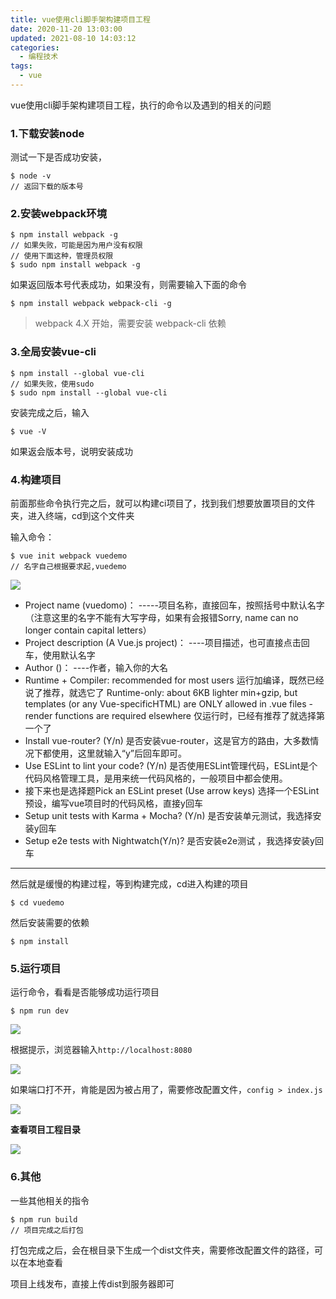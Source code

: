 ```yaml
---
title: vue使用cli脚手架构建项目工程
date: 2020-11-20 13:03:00
updated: 2021-08-10 14:03:12
categories: 
  - 编程技术
tags: 
  - vue
---
```



vue使用cli脚手架构建项目工程，执行的命令以及遇到的相关的问题
<!-- more -->
### 1.下载安装node

测试一下是否成功安装，

```shell
$ node -v
// 返回下载的版本号
```
### 2.安装webpack环境

```shell
$ npm install webpack -g
// 如果失败，可能是因为用户没有权限
// 使用下面这种，管理员权限
$ sudo npm install webpack -g
```

如果返回版本号代表成功，如果没有，则需要输入下面的命令

```shell
$ npm install webpack webpack-cli -g
```

>webpack 4.X 开始，需要安装 webpack-cli 依赖

### 3.全局安装vue-cli

```shell
$ npm install --global vue-cli
// 如果失败，使用sudo
$ sudo npm install --global vue-cli
```

安装完成之后，输入
```shell
$ vue -V
```

如果返会版本号，说明安装成功

### 4.构建项目

前面那些命令执行完之后，就可以构建ci项目了，找到我们想要放置项目的文件夹，进入终端，cd到这个文件夹

输入命令：

```shell
$ vue init webpack vuedemo
// 名字自己根据要求起,vuedemo
```

![](https://vkceyugu.cdn.bspapp.com/VKCEYUGU-imgbed/bac18511-f4d4-4984-b865-394c9e3dc449.jpg)

* Project name (vuedomo)： -----项目名称，直接回车，按照括号中默认名字（注意这里的名字不能有大写字母，如果有会报错Sorry, name can no longer contain capital letters）
* Project description (A Vue.js project)： ----项目描述，也可直接点击回车，使用默认名字
* Author ()： ----作者，输入你的大名
* Runtime + Compiler: recommended for most users 运行加编译，既然已经说了推荐，就选它了
Runtime-only: about 6KB lighter min+gzip, but templates (or any Vue-specificHTML) are ONLY allowed in .vue files - render functions are required elsewhere 仅运行时，已经有推荐了就选择第一个了
* Install vue-router? (Y/n) 是否安装vue-router，这是官方的路由，大多数情况下都使用，这里就输入“y”后回车即可。
* Use ESLint to lint your code? (Y/n) 是否使用ESLint管理代码，ESLint是个代码风格管理工具，是用来统一代码风格的，一般项目中都会使用。
* 接下来也是选择题Pick an ESLint preset (Use arrow keys) 选择一个ESLint预设，编写vue项目时的代码风格，直接y回车
* Setup unit tests with Karma + Mocha? (Y/n) 是否安装单元测试，我选择安装y回车
* Setup e2e tests with Nightwatch(Y/n)? 是否安装e2e测试 ，我选择安装y回车
---
然后就是缓慢的构建过程，等到构建完成，cd进入构建的项目

```shell
$ cd vuedemo
```

然后安装需要的依赖
```shell
$ npm install
```

### 5.运行项目

运行命令，看看是否能够成功运行项目

```shell
$ npm run dev
```
![](https://vkceyugu.cdn.bspapp.com/VKCEYUGU-imgbed/6bb4376f-e2b8-43e4-b255-b17a985c6069.jpg)

根据提示，浏览器输入`http://localhost:8080`

![](https://vkceyugu.cdn.bspapp.com/VKCEYUGU-imgbed/26441b7a-e082-4a02-b81e-6ba85fbf9d5a.jpg)

如果端口打不开，肯能是因为被占用了，需要修改配置文件，`config > index.js`

![](https://vkceyugu.cdn.bspapp.com/VKCEYUGU-imgbed/7d12f1f6-b523-49b5-b6f2-30e989eee569.png)

**查看项目工程目录**

![](https://i.loli.net/2020/11/28/iYDWz27gbGfeURB.png)

### 6.其他

一些其他相关的指令

```shell
$ npm run build
// 项目完成之后打包
```

打包完成之后，会在根目录下生成一个dist文件夹，需要修改配置文件的路径，可以在本地查看

项目上线发布，直接上传dist到服务器即可

